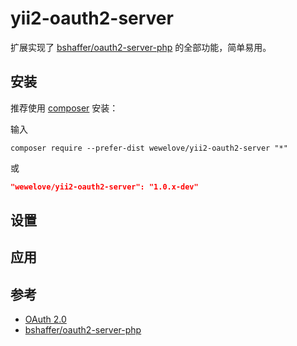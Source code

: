 yii2-oauth2-server
==================

扩展实现了 [bshaffer/oauth2-server-php](https://github.com/bshaffer/oauth2-server-php) 的全部功能，简单易用。

## 安装

推荐使用 [composer](http://getcomposer.org/download/) 安装：

输入

```
composer require --prefer-dist wewelove/yii2-oauth2-server "*"
```

或

```json
"wewelove/yii2-oauth2-server": "1.0.x-dev"
```

## 设置


## 应用


## 参考

 - [OAuth 2.0](https://oauth.net/2/)  
 - [bshaffer/oauth2-server-php](https://github.com/bshaffer/oauth2-server-php)  
